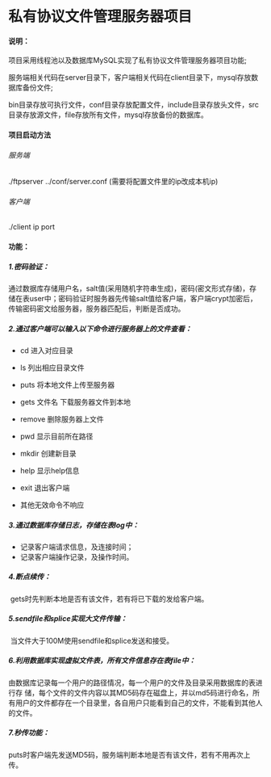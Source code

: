 # 私有协议文件管理服务器项目

#### 说明：

​		项目采用线程池以及数据库MySQL实现了私有协议文件管理服务器项目功能;

​		服务端相关代码在server目录下，客户端相关代码在client目录下，mysql存放数据库备份文件;

​		bin目录存放可执行文件，conf目录存放配置文件，include目录存放头文件，src目录存放源文件，file存放所有文件，mysql存放备份的数据库。

#### 项目启动方法

###### 服务端

./ftpserver ../conf/server.conf
(需要将配置文件里的ip改成本机ip)

###### 客户端

./client ip port

#### 功能：

##### 1.密码验证：

​		通过数据库存储用户名，salt值(采用随机字符串生成)，密码(密文形式存储)，存储在表user中；
​		密码验证时服务器先传输salt值给客户端，客户端crypt加密后，传输密码密文给服务器，服务器匹配后，判断是否成功。

##### 2.通过客户端可以输入以下命令进行服务器上的文件查看：

- cd 进入对应目录

- ls 列出相应目录文件

- puts 将本地文件上传至服务器

- gets 文件名 下载服务器文件到本地

- remove 删除服务器上文件

- pwd 显示目前所在路径

- mkdir 创建新目录

- help 显示help信息

- exit 退出客户端

- 其他无效命令不响应

##### 3.通过数据库存储日志，存储在表log中：

- 记录客户端请求信息，及连接时间；
- 记录客户端操作记录，及操作时间。

##### 4.断点续传：

​		gets时先判断本地是否有该文件，若有将已下载的发给客户端。

##### 5.sendfile和splice实现大文件传输：

​		当文件大于100M使用sendfile和splice发送和接受。

##### 6.利用数据库实现虚拟文件表，所有文件信息存在表file中：

​		由数据库记录每一个用户的路径情况，每一个用户的文件及目录采用数据库的表进行存
储，每个文件的文件内容以其MD5码存在磁盘上，并以md5码进行命名，所有用户的文件都存在一个目录里，各自用户只能看到自己的文件，不能看到其他人的文件。

##### 7.秒传功能：

​		puts时客户端先发送MD5码，服务端判断本地是否有该文件，若有不用再次上传。


